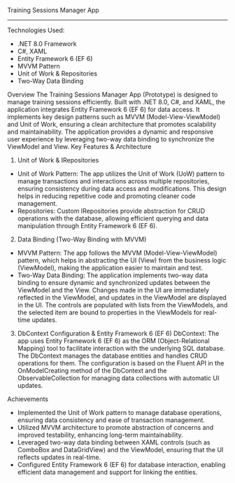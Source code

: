 Training Sessions Manager App

*****************************************
Technologies Used:
 - .NET 8.0 Framework      
 - C#, XAML      
 - Entity Framework 6 (EF 6)     
 - MVVM Pattern      
 - Unit of Work & Repositories      
 - Two-Way Data Binding

Overview
The Training Sessions Manager App (Prototype) is designed to manage training sessions efficiently. Built with .NET 8.0, C#, and XAML, the application integrates Entity Framework 6 (EF 6) for data access. It implements key design patterns such as MVVM (Model-View-ViewModel) and Unit of Work, ensuring a clean architecture that promotes scalability and maintainability. The application provides a dynamic and responsive user experience by leveraging two-way data binding to synchronize the ViewModel and View.
Key Features & Architecture

1. Unit of Work & IRepositories
 - Unit of Work Pattern: The app utilizes the Unit of Work (UoW) pattern to manage transactions and interactions across multiple repositories, ensuring consistency during data access and modifications. This design helps in reducing repetitive code and promoting cleaner code management.
 - Repositories: Custom IRepositories provide abstraction for CRUD operations with the database, allowing efficient querying and data manipulation through Entity Framework 6 (EF 6).

2. Data Binding (Two-Way Binding with MVVM)
  - MVVM Pattern: The app follows the MVVM (Model-View-ViewModel) pattern, which helps in abstracting the UI (View) from the business logic (ViewModel), making the application easier to maintain and test.
  - Two-Way Data Binding: The application implements two-way data binding to ensure dynamic and synchronized updates between the ViewModel and the View. Changes made in the UI are immediately reflected in the ViewModel, and updates in the ViewModel are displayed in the UI.
The controls are populated with lists from the ViewModels, and the selected item are bound to properties in the ViewModels for real-time updates.

3. DbContext Configuration & Entity Framework 6 (EF 6)
DbContext: The app uses Entity Framework 6 (EF 6) as the ORM (Object-Relational Mapping) tool to facilitate interaction with the underlying SQL database. The DbContext manages the database entities and handles CRUD operations for them. The configuration is based on the Fluent API in the OnModelCreating method of the DbContext and the ObservableCollection for managing data collections with automatic UI updates.

Achievements
  - Implemented the Unit of Work pattern to manage database operations, ensuring data consistency and ease of transaction management.
  - Utilized MVVM architecture to promote abstraction of concerns and improved testability, enhancing long-term maintainability.
  - Leveraged two-way data binding between XAML controls (such as ComboBox and DataGridView) and the ViewModel, ensuring that the UI reflects updates in real-time.
  - Configured Entity Framework 6 (EF 6) for database interaction, enabling efficient data management and support for linking the entities.
